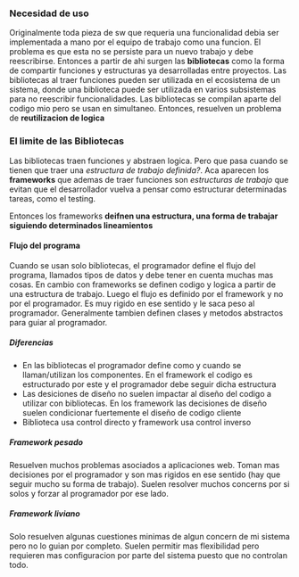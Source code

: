 ### Necesidad de uso
Originalmente toda pieza de sw que requeria una funcionalidad debia ser implementada a mano por el equipo de trabajo como una funcion. El problema es que esta no se persiste para un nuevo trabajo y debe reescribirse. 
Entonces a partir de ahi surgen las **bibliotecas** como la forma de compartir funciones y estructuras ya desarrolladas entre proyectos.
Las bibliotecas al traer funciones pueden ser utilizada en el ecosistema de un sistema, donde una biblioteca puede ser utilizada en varios subsistemas para no reescribir funcionalidades.
Las bibliotecas se compilan aparte del codigo mio pero se usan en simultaneo. Entonces, resuelven un problema de **reutilizacion de logica**
### El limite de las Bibliotecas
Las bibliotecas traen funciones y abstraen logica. Pero que pasa cuando se tienen que traer una *estructura de trabajo definida?*. Aca aparecen los **frameworks** que ademas de traer funciones son *estructuras de trabajo* que evitan que el desarrollador vuelva a pensar como estructurar determinadas tareas, como el testing.

Entonces los frameworks **deifnen una estructura, una forma de trabajar siguiendo determinados lineamientos**

#### Flujo del programa
Cuando se usan solo bibliotecas, el programador define el flujo del programa, llamados tipos de datos y debe tener en cuenta muchas mas cosas.
En cambio con frameworks se definen codigo y logica a partir de una estructura de trabajo. Luego el flujo es definido por el framework y no por el programador. Es muy rigido en ese sentido y le saca peso al programador. Generalmente tambien definen clases y metodos abstractos para guiar al programador.

##### Diferencias
- En las bibliotecas el programador define como y cuando se llaman/utilizan los componentes. En el framework el codigo es estructurado por este y el programador debe seguir dicha estructura
- Las desiciones de diseño no suelen impactar al diseño del codigo a utilizar con bibliotecas. En los framework las decisiones de diseño suelen condicionar fuertemente el diseño de codigo cliente
- Biblioteca usa control directo y framework usa control inverso


##### Framework pesado
Resuelven muchos problemas asociados a aplicaciones web. Toman mas decisiones por el programador y son mas rigidos en ese sentido (hay que seguir mucho su forma de trabajo). Suelen resolver muchos concerns por si solos y forzar al programador por ese lado.
##### Framework liviano
Solo resuelven algunas cuestiones minimas de algun concern de mi sistema pero no lo guian por completo. Suelen permitir mas flexibilidad pero requieren mas configuracion por parte del sistema puesto que no controlan todo.